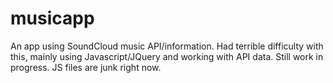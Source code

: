 # musicapp

An app using SoundCloud music API/information. Had terrible difficulty with this, mainly using Javascript/JQuery and working with API data. Still work in progress. JS files are junk right now. 
